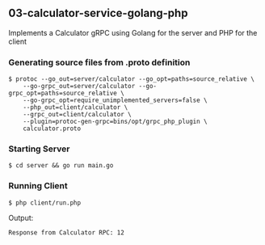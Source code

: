 ## 03-calculator-service-golang-php

Implements a Calculator gRPC using Golang for the server and PHP for the client

### Generating source files from .proto definition

```shell
$ protoc --go_out=server/calculator --go_opt=paths=source_relative \
    --go-grpc_out=server/calculator --go-grpc_opt=paths=source_relative \
    --go-grpc_opt=require_unimplemented_servers=false \
    --php_out=client/calculator \
    --grpc_out=client/calculator \
    --plugin=protoc-gen-grpc=bins/opt/grpc_php_plugin \
    calculator.proto
```


### Starting Server

`$ cd server && go run main.go`

### Running Client

`$ php client/run.php`

Output:

```
Response from Calculator RPC: 12
```

